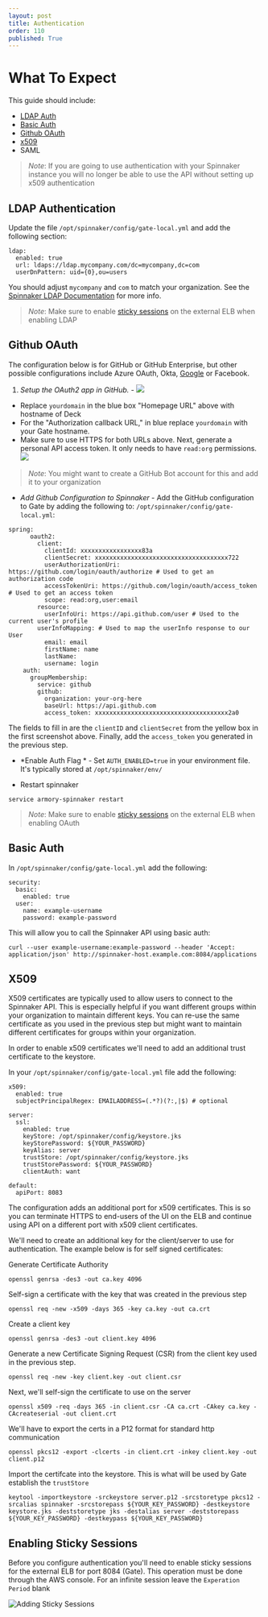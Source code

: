 ```yaml
---
layout: post
title: Authentication
order: 110
published: True
---
```


# What To Expect
This guide should include:
* [LDAP Auth](#ldap-authentication)
* [Basic Auth](#basic-auth)
* [Github OAuth](#github-oauth)
* [x509](#x509)
* SAML

> *Note*: If you are going to use authentication with your Spinnaker instance you will no longer be able to use the API without setting up x509 authentication

## LDAP Authentication

Update the file `/opt/spinnaker/config/gate-local.yml` and add the following section:

```
ldap:
  enabled: true
  url: ldaps://ldap.mycompany.com/dc=mycompany,dc=com
  userDnPattern: uid={0},ou=users
```

You should adjust `mycompany` and `com` to match your organization.
See the [Spinnaker LDAP Documentation](https://www.spinnaker.io/setup/security/authentication/ldap/)
for more info.

> *Note*: Make sure to enable [sticky sessions](#enabling-sticky-sessions) on the external ELB when enabling LDAP


## Github OAuth

The configuration below is for GitHub or GitHub Enterprise, but other possible configurations include Azure OAuth, Okta, [Google](http://www.spinnaker.io/docs/securing-spinnaker) or Facebook.

1.  *Setup the OAuth2 app in GitHub.* -
![](http://drod.io/1z1P3W2Q040t/Image%202017-01-06%20at%205.21.21%20PM.png)

- Replace `yourdomain` in the blue box "Homepage URL" above with hostname of Deck
- For the "Authorization callback URL," in blue replace `yourdomain` with your Gate hostname.
- Make sure to use HTTPS for both URLs above.
Next, generate a personal API access token. It only needs to have `read:org` permissions.
![](http://drod.io/3n1w1L2C1E0L/Image%202017-01-06%20at%205.23.33%20PM.png)
> *Note*: You might want to create a GitHub Bot account for this and add it to your organization

- *Add Github Configuration to Spinnaker* -
Add the GitHub configuration to Gate by adding the following to: `/opt/spinnaker/config/gate-local.yml`:
```
spring:  
      oauth2:
        client:
          clientId: xxxxxxxxxxxxxxxxx83a
          clientSecret: xxxxxxxxxxxxxxxxxxxxxxxxxxxxxxxxxxxxx722
          userAuthorizationUri: https://github.com/login/oauth/authorize # Used to get an authorization code
          accessTokenUri: https://github.com/login/oauth/access_token # Used to get an access token
          scope: read:org,user:email
        resource:
          userInfoUri: https://api.github.com/user # Used to the current user's profile
        userInfoMapping: # Used to map the userInfo response to our User
          email: email
          firstName: name
          lastName:
          username: login
    auth:
      groupMembership:
        service: github
        github:
          organization: your-org-here
          baseUrl: https://api.github.com
          access_token: xxxxxxxxxxxxxxxxxxxxxxxxxxxxxxxxxxxxx2a0
```
The fields to fill in are the `clientID` and `clientSecret` from the yellow box in the first screenshot above. Finally, add the `access_token` you generated in the previous step.

-  *Enable Auth Flag * -
Set `AUTH_ENABLED=true` in your environment file.  It's typically stored at `/opt/spinnaker/env/`

- Restart spinnaker

`service armory-spinnaker restart`

> *Note*: Make sure to enable [sticky sessions](#enabling-sticky-sessions) on the external ELB when enabling OAuth

## Basic Auth

In `/opt/spinnaker/config/gate-local.yml` add the following:

```
security:
  basic:
    enabled: true
  user:
    name: example-username
    password: example-password
```

This will allow you to call the Spinnaker API using basic auth:

`curl --user example-username:example-password --header 'Accept: application/json' http://spinnaker-host.example.com:8084/applications`


## X509

X509 certificates are typically used to allow users to connect to the Spinnaker API.  This is especially helpful if you want different groups within your organization to maintain different keys.  You can re-use the same certificate as you used in the previous step but might want to maintain different certificates for groups within your organization.

In order to enable x509 certificates we'll need to add an additional trust certificate to the keystore.

In your `/opt/spinnaker/config/gate-local.yml` file add the following:

```
x509:
  enabled: true
  subjectPrincipalRegex: EMAILADDRESS=(.*?)(?:,|$) # optional

server:
  ssl:
    enabled: true
    keyStore: /opt/spinnaker/config/keystore.jks
    keyStorePassword: ${YOUR_PASSWORD}
    keyAlias: server
    trustStore: /opt/spinnaker/config/keystore.jks
    trustStorePassword: ${YOUR_PASSWORD}
    clientAuth: want

default:
  apiPort: 8083
```

The configuration adds an additional port for x509 certificates. This is so you can terminate HTTPS to end-users of the UI on the ELB and continue using API on a different port with x509 client certificates.

We'll need to create an additional key for the client/server to use for authentication.  The example below is for self signed certificates:

Generate Certificate Authority

```
openssl genrsa -des3 -out ca.key 4096
```

Self-sign a certificate with the key that was created in the previous step
```
openssl req -new -x509 -days 365 -key ca.key -out ca.crt
```

Create a client key
```
openssl genrsa -des3 -out client.key 4096
```

Generate a new Certificate Signing Request (CSR) from the client key used in the previous step.
```
openssl req -new -key client.key -out client.csr
```

Next, we'll self-sign the certificate to use on the server
```
openssl x509 -req -days 365 -in client.csr -CA ca.crt -CAkey ca.key -CAcreateserial -out client.crt
```

We'll have to export the certs in a P12 format for standard http communication
```
openssl pkcs12 -export -clcerts -in client.crt -inkey client.key -out client.p12
```

Import the certifcate into the keystore.  This is what will be used by Gate establish the `trustStore`
```
keytool -importkeystore -srckeystore server.p12 -srcstoretype pkcs12 -srcalias spinnaker -srcstorepass ${YOUR_KEY_PASSWORD} -destkeystore keystore.jks -deststoretype jks -destalias server -deststorepass ${YOUR_KEY_PASSWORD} -destkeypass ${YOUR_KEY_PASSWORD}
```

## Enabling Sticky Sessions

Before you configure authentication you'll need to enable sticky sessions for the external ELB for port 8084 (Gate).  This operation must be done through the AWS console.  For an infinite session leave the `Experation Period` blank

![Adding Sticky Sessions](https://d1ax1i5f2y3x71.cloudfront.net/items/2B3v0a0u121K2D2f0E38/Screen%20Recording%202017-09-06%20at%2012.56%20PM.gif)
